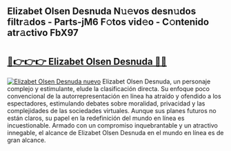 ## Elizabet Olsen Desnuda N𝚞𝚎vos desn𝚞dos filtr𝚊dos - Parts-jM6 F𝚘tos vid𝚎o - C𝚘ntenido atr𝚊ctivo FbX97

# <h2><a href="http://mbczmi.tromn.icu/?c=Elizabet+Olsen+Desnuda">🔗👉👉👉 Elizabet Olsen Desnuda 🔗🔗</a></h2>

[![Elizabet Olsen Desnuda nuevo](https://i.imgur.com/pEAQMta.gif)](http://mbczmi.tromn.icu/?c=Elizabet+Olsen+Desnuda)
Elizabet Olsen Desnuda, un personaje complejo y estimulante, elude la clasificación directa. Su enfoque poco convencional de la autorrepresentación en línea ha atraído y ofendido a los espectadores, estimulando debates sobre moralidad, privacidad y las complejidades de las sociedades virtuales. Aunque sus planes futuros no están claros, su papel en la redefinición del mundo en línea es incuestionable. Armado con un compromiso inquebrantable y un atractivo innegable, el alcance de Elizabet Olsen Desnuda en el mundo en línea es de gran alcance.
